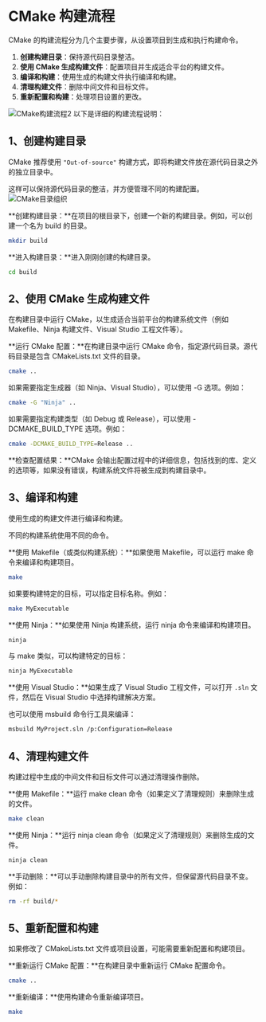 # CMake 构建流程

CMake 的构建流程分为几个主要步骤，从设置项目到生成和执行构建命令。

1. **创建构建目录**：保持源代码目录整洁。
2. **使用 CMake 生成构建文件**：配置项目并生成适合平台的构建文件。
3. **编译和构建**：使用生成的构建文件执行编译和构建。
4. **清理构建文件**：删除中间文件和目标文件。
5. **重新配置和构建**：处理项目设置的更改。

![CMake构建流程2](../附件/CMake构建流程2.png)
以下是详细的构建流程说明：

## 1、创建构建目录

CMake 推荐使用 `"Out-of-source"` 构建方式，即将构建文件放在源代码目录之外的独立目录中。

这样可以保持源代码目录的整洁，并方便管理不同的构建配置。
![CMake目录组织](../附件/CMake目录组织.png)

**创建构建目录：**在项目的根目录下，创建一个新的构建目录。例如，可以创建一个名为 build 的目录。

```bash
mkdir build
```

**进入构建目录：**进入刚刚创建的构建目录。

```bash
cd build
```

## 2、使用 CMake 生成构建文件

在构建目录中运行 CMake，以生成适合当前平台的构建系统文件（例如 Makefile、Ninja 构建文件、Visual Studio 工程文件等）。

**运行 CMake 配置：**在构建目录中运行 CMake 命令，指定源代码目录。源代码目录是包含 CMakeLists.txt 文件的目录。

```bash
cmake ..
```

如果需要指定生成器（如 Ninja、Visual Studio），可以使用 -G 选项。例如：

```bash
cmake -G "Ninja" ..
```

如果需要指定构建类型（如 Debug 或 Release），可以使用 -DCMAKE_BUILD_TYPE 选项。例如：

```bash
cmake -DCMAKE_BUILD_TYPE=Release ..
```

**检查配置结果：**CMake 会输出配置过程中的详细信息，包括找到的库、定义的选项等，如果没有错误，构建系统文件将被生成到构建目录中。

## 3、编译和构建

使用生成的构建文件进行编译和构建。

不同的构建系统使用不同的命令。

**使用 Makefile（或类似构建系统）：**如果使用 Makefile，可以运行 make 命令来编译和构建项目。

```bash
make
```

如果要构建特定的目标，可以指定目标名称。例如：

```bash
make MyExecutable
```

**使用 Ninja：**如果使用 Ninja 构建系统，运行 ninja 命令来编译和构建项目。

```bash
ninja
```

与 make 类似，可以构建特定的目标：

```bash
ninja MyExecutable
```

**使用 Visual Studio：**如果生成了 Visual Studio 工程文件，可以打开 `.sln` 文件，然后在 Visual Studio 中选择构建解决方案。

也可以使用 msbuild 命令行工具来编译：

```bash
msbuild MyProject.sln /p:Configuration=Release
```

## 4、清理构建文件

构建过程中生成的中间文件和目标文件可以通过清理操作删除。

**使用 Makefile：**运行 make clean 命令（如果定义了清理规则）来删除生成的文件。

```bash
make clean
```

**使用 Ninja：**运行 ninja clean 命令（如果定义了清理规则）来删除生成的文件。

```bash
ninja clean
```

**手动删除：**可以手动删除构建目录中的所有文件，但保留源代码目录不变。例如：

```bash
rm -rf build/*
```

## 5、重新配置和构建

如果修改了 CMakeLists.txt 文件或项目设置，可能需要重新配置和构建项目。

**重新运行 CMake 配置：**在构建目录中重新运行 CMake 配置命令。

```bash
cmake ..
```

**重新编译：**使用构建命令重新编译项目。

```bash
make
```
